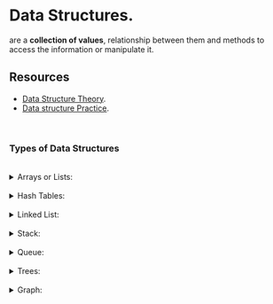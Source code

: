 # Data Structures.

are a **collection of values**, relationship between them and methods to access the information or manipulate it.

## Resources
- [Data Structure Theory](https://github.com/trekhleb/javascript-algorithms).
- [Data structure Practice](https://leetcode.com/explore/learn/).

<br />

### Types of Data Structures

<br />

<details>
	<summary>Arrays or Lists:</summary>

- are ordered collection of information addressed by indexes, There are arrays of type dynamics and statics:

	- statics: A specific amount of memory assigned because of number of data fixed (slots).
	- dynamics: Amount of memory undefined, this allows you to make modifications to them.

</details>

<br />

<details>
	<summary>Hash Tables:</summary>

- associative data structure (key - value) that use a hash function to address the info.

	- This hash function is used to calculate the index where data is stored.
	- Data is stored in slots o buckets in the table, the number of them is arbitrary
		and it is hash function task determine in which slot a element will be placed.

- useful for search info in a big amount of data.

	- If we have a uniform allocation of hashes, the cost of obtaining any data
	it will be uniform too, since it will not depend on the number of items saved
	since with the hash function we can easily obtain the index.
	

- Its main difference with objects is that a key will be 
	converted into a hash trough a particular hash function.

- hash table collision: two keys or more could be allocated with the same hash.

</details>

<br />

<details>
	<summary>Linked List:</summary>

- Organized node set that contains the value we need and a reference to the next node.

	- value: current node data.
	- Head: reference to first node.
	- Tail: reference to last node.
	- Next: reference to next node.
	- Prev: reference to previous node.

- Singly Linked List (one direction):

	- Each node save its value and the reference to the next node
	- In this type of list you can only advance in it forward.
		- So for get a previous value you need to start in the head again.
	

- Doubly linked list ( two directions)

	- Each node save its value and the reference to the next and prev node.
	- You can move forward and backward.

</details>

<br />

<details>
	<summary>Stack:</summary>

- Represents a sequence of elements in a linear data structure format.

	- access to the elements is bases on LIFO principle.
		- LIFO means, Last In , First out
	- Operations.
		- Push: adds an element to the top.
		- Pop: removes an element from the top.
		- Peek: View the topmost item in the stack.
</details>

<br />

<details>
	<summary>Queue:</summary>

- Represents a sequence of elements in a linear data structure format.

	- access to the elements is bases on FIFO principle.
		- FIFO means, First In , First out.
</details>

<br />

<details>
	<summary>Trees:</summary>

-	A tree is a hierarchical data structure in which elements are organized into interconnected nodes [see image].
	- The top node is called the "root

<img 
		src="../ilustrative_resources/tree_definition.png"
		alt="Big-O Complexity Chart"
		width="500"
		height="350"
/>


</details>

<br />

<details>
	<summary>Graph:</summary>

-	A graph is and structure of nodes also known as vertex that are connected by edges.
	- A graph can be directed or undirected.
		- Directed: A node directed to another node and so on.
		- Undirected: A node can be directed to another node and vice versa. no order is required.
	- A graph can be weighted or unweighted.
	- A graph can be cyclic or acyclic.
		- Cyclic: It is posible to go from a node to another node and return to the first node.
		- Acyclic: Going from a node to another node and return to the first node is not posible.

</details>
